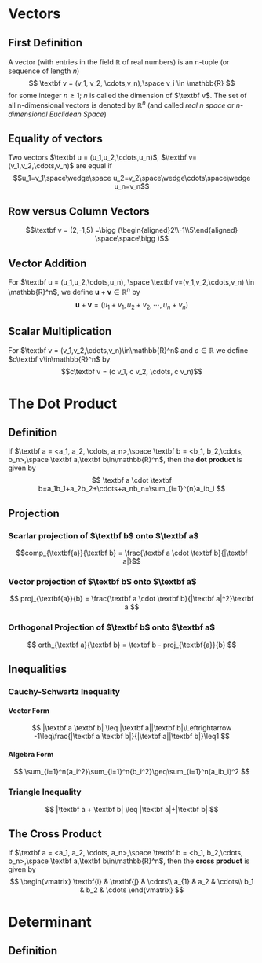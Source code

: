 # Vectors
## First Definition
A vector (with entries in the field $\mathbb{R}$ of real numbers) is an n-tuple (or sequence of length $n$)$$ \textbf v = (v_1, v_2, \cdots,v_n),\space v_i \in \mathbb{R} $$for some integer $n \geq 1$; $n$ is called the dimension of $\textbf v$. The set of all n-dimensional vectors is denoted by $\mathbb{R}^n$ (and called *real n space* or *n-dimensional Euclidean Space*)
## Equality of vectors
Two vectors $\textbf u = (u_1,u_2,\cdots,u_n)$, $\textbf v=(v_1,v_2,\cdots,v_n)$ are equal if $$u_1=v_1\space\wedge\space u_2=v_2\space\wedge\cdots\space\wedge u_n=v_n$$
## Row versus Column Vectors
$$\textbf v = (2,-1,5) =\bigg (\begin{aligned}2\\-1\\5\end{aligned} \space\space\bigg )$$
## Vector Addition
For  $\textbf u = (u_1,u_2,\cdots,u_n), \space \textbf v=(v_1,v_2,\cdots,v_n) \in \mathbb{R}^n$, we define $\textbf{u}+\textbf{v}\in\mathbb{R}^n$ by$$\textbf{u}+\textbf{v}=(u_1+v_1,u_2+v_2,\cdots,u_n+v_n)$$
## Scalar Multiplication
For $\textbf v = (v_1,v_2,\cdots,v_n)\in\mathbb{R}^n$ and $c\in\mathbb{R}$ we define $c\textbf v\in\mathbb{R}^n$ by $$c\textbf v = (c v_1, c v_2, \cdots, c v_n)$$
# The Dot Product
## Definition
If $\textbf a = <a_1, a_2, \cdots, a_n>,\space \textbf b = <b_1, b_2,\cdots, b_n>,\space \textbf a,\textbf b\in\mathbb{R}^n$, then the **dot product** is given by $$
\textbf a \cdot \textbf b=a_1b_1+a_2b_2+\cdots+a_nb_n=\sum_{i=1}^{n}a_ib_i
$$
## Projection
### Scarlar projection of $\textbf b$ onto $\textbf a$ 
$$comp_{\textbf{a}}{\textbf b} = \frac{\textbf a \cdot \textbf b}{|\textbf a|}$$
### Vector projection of $\textbf b$ onto $\textbf a$
$$
proj_{\textbf{a}}{b} = \frac{\textbf a \cdot \textbf b}{|\textbf a|^2}\textbf a
$$
### Orthogonal Projection of $\textbf b$ onto $\textbf a$
$$
orth_{\textbf a}{\textbf b} = \textbf b - proj_{\textbf{a}}{b}
$$
## Inequalities
### Cauchy-Schwartz Inequality
#### Vector Form
$$
|\textbf a \textbf b| \leq |\textbf a||\textbf b|\Leftrightarrow -1\leq\frac{|\textbf a \textbf b|}{|\textbf a||\textbf b|}\leq1
$$
#### Algebra Form
$$
\sum_{i=1}^n{a_i^2}\sum_{i=1}^n{b_i^2}\geq\sum_{i=1}^n(a_ib_i)^2
$$
### Triangle Inequality
$$
|\textbf a + \textbf b| \leq |\textbf a|+|\textbf b|
$$
## The Cross Product

If $\textbf a = <a_1, a_2, \cdots, a_n>,\space \textbf b = <b_1, b_2,\cdots, b_n>,\space \textbf a,\textbf b\in\mathbb{R}^n$, then the **cross product** is given by $$
 \begin{vmatrix}
 \textbf{i} & \textbf{j} & \cdots\\ 
 a_{1} & a_2 & \cdots\\ 
 b_1 & b_2 & \cdots 
 \end{vmatrix}
$$
# Determinant
## Definition
